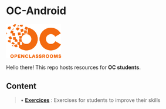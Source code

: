 # OC-Android

<img src="art/oclogo.png" alt="drawing" width="150"/>

Hello there! This repo hosts resources for **OC students**.

## Content

> • **[Exercices](https://github.com/r4phab/OC-Android/tree/master/exercises)** : Exercises for students to improve their skills
